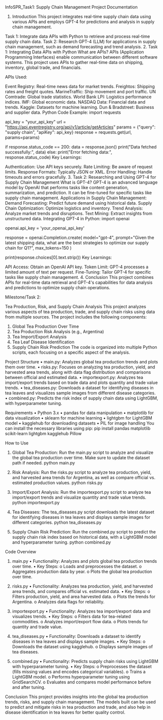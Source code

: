InfoSPR_Task1: Supply Chain Management Project Documentation
1. Introduction
This project integrates real-time supply chain data using various APIs and employs GPT-4 for predictions and analysis in supply chain management.

Task 1: Integrate data APIs with Python to retrieve and process real-time supply chain data.
Task 2: Research GPT-4 (LLM) for applications in supply chain management, such as demand forecasting and trend analysis.
2. Task 1: Integrating Data APIs with Python
What are APIs?
APIs (Application Programming Interfaces) enable communication between different software systems. This project uses APIs to gather real-time data on shipping, inventory, global trade, and financials.

APIs Used:

Event Registry: Real-time news data for market trends.
Freightos: Shipping rates and freight quotes.
MarineTraffic: Ship movement and port traffic.
UN Comtrade: Global trade statistics.
World Bank LPI: Logistics performance indices.
IMF: Global economic data.
NASDAQ Data: Financial data and trends.
Kaggle: Datasets for machine learning.
Dun & Bradstreet: Business and supplier data.
Python Code Example:
import requests

api_key = "your_api_key"
url = "https://api.eventregistry.org/api/v1/article/getArticles"
params = {"query": "supply chain", "apiKey": api_key}
response = requests.get(url, params=params)

if response.status_code == 200:
    data = response.json()
    print("Data fetched successfully:", data)
else:
    print("Error fetching data:", response.status_code)
Key Learnings:

Authentication: Use API keys securely.
Rate Limiting: Be aware of request limits.
Response Formats: Typically JSON or XML.
Error Handling: Handle timeouts and errors gracefully.
3. Task 2: Researching and Using GPT-4 for Supply Chain Management
What is GPT-4?
GPT-4 is an advanced language model by OpenAI that performs tasks like content generation, summarization, and prediction. It can be fine-tuned for specific tasks like supply chain management.
Applications in Supply Chain Management:
Demand Forecasting: Predict future demand using historical data.
Supply Chain Optimization: Optimize logistics and inventory.
Trend Analysis: Analyze market trends and disruptions.
Text Mining: Extract insights from unstructured data.
Integrating GPT-4 in Python:
import openai

openai.api_key = 'your_openai_api_key'

response = openai.Completion.create(
    model="gpt-4",
    prompt="Given the latest shipping data, what are the best strategies to optimize our supply chain for Q1?",
    max_tokens=150
)

print(response.choices[0].text.strip())
Key Learnings:

API Access: Obtain an OpenAI API key.
Token Limit: GPT-4 processes a limited amount of text per request.
Fine-Tuning: Tailor GPT-4 for specific tasks like supply chain management.
4. Conclusion
This project combines APIs for real-time data retrieval and GPT-4's capabilities for data analysis and predictions to optimize supply chain operations.




Milestone/Task 2:


Tea Production, Risk, and Supply Chain Analysis
This project analyzes various aspects of tea production, trade, and supply chain risks using data from multiple sources. The project includes the following components:
1.	Global Tea Production Over Time
2.	Tea Production Risk Analysis (e.g., Argentina)
3.	Tea Import/Export Analysis
4.	Tea Leaf Disease Identification
5.	Supply Chain Risk Prediction
The code is organized into multiple Python scripts, each focusing on a specific aspect of the analysis.

Project Structure
•	main.py: Analyzes global tea production trends and plots them over time.
•	risks.py: Focuses on analyzing tea production, yield, and harvested area trends, along with data flag distribution and comparisons between official and estimated data.
•	importexport.py: Analyzes tea import/export trends based on trade data and plots quantity and trade value trends.
•	tea_diseases.py: Downloads a dataset for identifying diseases in tea leaves and visualizes sample images from different disease categories.
•	combined.py: Predicts the risk index of supply chain data using LightGBM, with hyperparameter tuning.

Requirements
•	Python 3.x
•	pandas for data manipulation
•	matplotlib for data visualization
•	sklearn for machine learning
•	lightgbm for LightGBM model
•	kagglehub for downloading datasets
•	PIL for image handling
You can install the necessary libraries using pip:
pip install pandas matplotlib scikit-learn lightgbm kagglehub Pillow

How to Use

1.	Global Tea Production:
Run the main.py script to analyze and visualize the global tea production over time. Make sure to update the dataset path if needed.
python main.py

2.	Risk Analysis:
Run the risks.py script to analyze tea production, yield, and harvested area trends for Argentina, as well as compare official vs. estimated production values.
python risks.py

3.	Import/Export Analysis:
Run the importexport.py script to analyze tea import/export trends and visualize quantity and trade value trends.
python importexport.py

4.	Tea Diseases:
The tea_diseases.py script downloads the latest dataset for identifying diseases in tea leaves and displays sample images for different categories.
python tea_diseases.py

5.	Supply Chain Risk Prediction:
Run the combined.py script to predict the supply chain risk index based on historical data, with a LightGBM model and hyperparameter tuning.
python combined.py

Code Overview

1. main.py
•	Functionality: Analyzes and plots global tea production trends over time.
•	Key Steps:
o	Loads and preprocesses the dataset.
o	Aggregates production data by year.
o	Plots the global tea production over time.

2. risks.py
•	Functionality: Analyzes tea production, yield, and harvested area trends, and compares official vs. estimated data.
•	Key Steps:
o	Filters production, yield, and area harvested data.
o	Plots the trends for Argentina.
o	Analyzes data flags for reliability.

3. importexport.py
•	Functionality: Analyzes tea import/export data and visualizes trends.
•	Key Steps:
o	Filters data for tea-related commodities.
o	Analyzes import/export flow data.
o	Plots trends for quantity and trade value.

4. tea_diseases.py
•	Functionality: Downloads a dataset to identify diseases in tea leaves and displays sample images.
•	Key Steps:
o	Downloads the dataset using kagglehub.
o	Displays sample images of tea diseases.

5. combined.py
•	Functionality: Predicts supply chain risks using LightGBM with hyperparameter tuning.
•	Key Steps:
o	Preprocesses the dataset (fills missing values and encodes categorical variables).
o	Trains a LightGBM model.
o	Performs hyperparameter tuning using GridSearchCV.
o	Evaluates and compares model performance before and after tuning.

Conclusion
This project provides insights into the global tea production trends, risks, and supply chain management. The models built can be used to predict and mitigate risks in tea production and trade, and also help in disease identification in tea leaves for better quality control.



